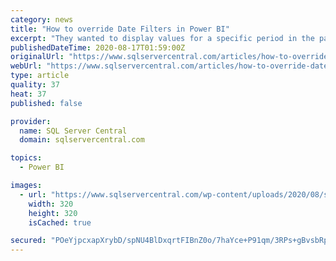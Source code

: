 ```yaml
---
category: news
title: "How to override Date Filters in Power BI"
excerpt: "They wanted to display values for a specific period in the past based on the selected dates in the Power BI report. Let us assume that if we select 30 June 2020, the report has to display data from 01 July 2019 until 30 June 2020, which is data for the ..."
publishedDateTime: 2020-08-17T01:59:00Z
originalUrl: "https://www.sqlservercentral.com/articles/how-to-override-date-filters-in-power-bi"
webUrl: "https://www.sqlservercentral.com/articles/how-to-override-date-filters-in-power-bi"
type: article
quality: 37
heat: 37
published: false

provider:
  name: SQL Server Central
  domain: sqlservercentral.com

topics:
  - Power BI

images:
  - url: "https://www.sqlservercentral.com/wp-content/uploads/2020/08/sidebar-redgate-streamed_august-2020.png"
    width: 320
    height: 320
    isCached: true

secured: "POeYjpcxapXrybD/spNU4BlDxqrtFIBnZ0o/7haYce+P91qm/3RPs+gBvsbRp5QTKh7Cl1GU3a6CE3j1eAWZx/L8iW22RYGKpQe49By2vplHM52RuzZUjtgFaaNaY4E7wC+ndzjqIykCQ1ALAZMa+hUVgxYLCTYb6PrDs1y58rDSYErmPRVSlbQTpT5qw//D6XqhhSCBpVNBuED/Pa4uWjv4HQ2WPy8EyghKUuH8eEI3oMoAjaQFzVk/AjCuAa1tt0idWhI8Ng3KSOeet+B2fKQ/+gbOpB9Y1ZdDhNuNyDr6nL59PdDEkNDkExYKeQwjCUI0FeBtXH9L7T/LytdEzg==;PQ5jMkFQxHK+KaCNnEVFEA=="
---
```


